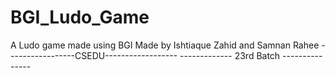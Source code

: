 # BGI_Ludo_Game
A Ludo game made using BGI
Made by Ishtiaque Zahid and Samnan Rahee
-----------------CSEDU------------------
------------- 23rd Batch ---------------